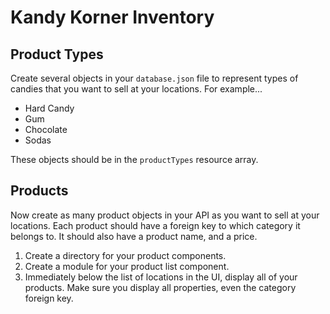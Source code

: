 # Kandy Korner Inventory

## Product Types

Create several objects in your `database.json` file to represent types of candies that you want to sell at your locations. For example...

* Hard Candy
* Gum
* Chocolate
* Sodas

These objects should be in the `productTypes` resource array.

## Products

Now create as many product objects in your API as you want to sell at your locations. Each product should have a foreign key to which category it belongs to. It should also have a product name, and a price.

1. Create a directory for your product components.
1. Create a module for your product list component.
1. Immediately below the list of locations in the UI, display all of your products. Make sure you display all properties, even the category foreign key.